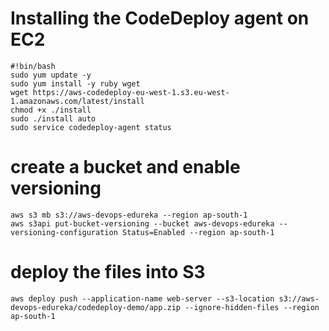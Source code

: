 
# Installing the CodeDeploy agent on EC2
```
#!bin/bash
sudo yum update -y
sudo yum install -y ruby wget
wget https://aws-codedeploy-eu-west-1.s3.eu-west-1.amazonaws.com/latest/install
chmod +x ./install
sudo ./install auto
sudo service codedeploy-agent status
```


# create a bucket and enable versioning
```
aws s3 mb s3://aws-devops-edureka --region ap-south-1 
aws s3api put-bucket-versioning --bucket aws-devops-edureka --versioning-configuration Status=Enabled --region ap-south-1 
```

# deploy the files into S3
```
aws deploy push --application-name web-server --s3-location s3://aws-devops-edureka/codedeploy-demo/app.zip --ignore-hidden-files --region ap-south-1
```